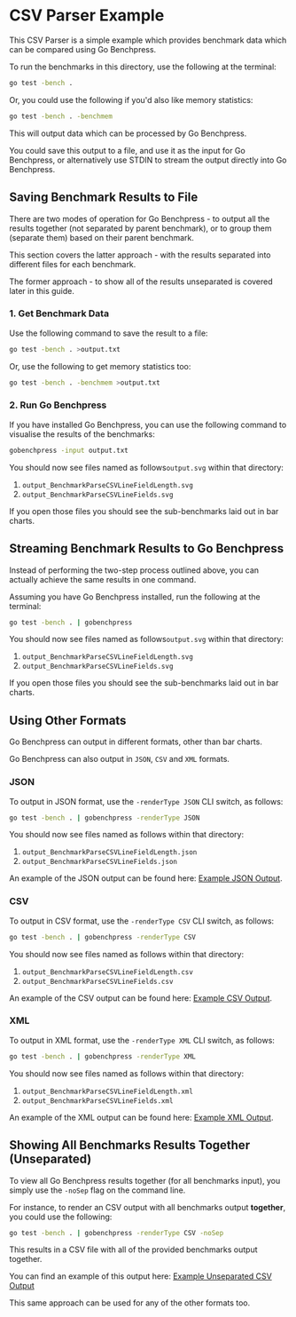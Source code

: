 # CSV Parser Example

This CSV Parser is a simple example which provides benchmark data which can be compared
using Go Benchpress.

To run the benchmarks in this directory, use the following at the terminal:
```bash
go test -bench .
```

Or, you could use the following if you'd also like memory statistics:
```bash
go test -bench . -benchmem
```

This will output data which can be processed by Go Benchpress.

You could save this output to a file, and use it as the input for Go Benchpress, or
alternatively use STDIN to stream the output directly into Go Benchpress.

## Saving Benchmark Results to File

There are two modes of operation for Go Benchpress - to output all the results together (not separated by parent benchmark),
or to group them (separate them) based on their parent benchmark.

This section covers the latter approach - with the results separated into different files for each benchmark.

The former approach - to show all of the results unseparated is covered later in this guide.

### 1. Get Benchmark Data

Use the following command to save the result to a file:
```bash
go test -bench . >output.txt
```

Or, use the following to get memory statistics too:
```bash
go test -bench . -benchmem >output.txt
```

### 2. Run Go Benchpress

If you have installed Go Benchpress, you can use the following command to visualise
the results of the benchmarks:
```bash
gobenchpress -input output.txt
```

You should now see files named as follows`output.svg` within that directory:
1. `output_BenchmarkParseCSVLineFieldLength.svg`
2. `output_BenchmarkParseCSVLineFields.svg`
 
If you open those files you should see the sub-benchmarks laid out in bar charts.

## Streaming Benchmark Results to Go Benchpress

Instead of performing the two-step process outlined above, you can actually achieve
the same results in one command.

Assuming you have Go Benchpress installed, run the following at the terminal:
```bash
go test -bench . | gobenchpress
```

You should now see files named as follows`output.svg` within that directory:
1. `output_BenchmarkParseCSVLineFieldLength.svg`
2. `output_BenchmarkParseCSVLineFields.svg`
 
If you open those files you should see the sub-benchmarks laid out in bar charts.

## Using Other Formats

Go Benchpress can output in different formats, other than bar charts.

Go Benchpress can also output in `JSON`, `CSV` and `XML` formats.

### JSON

To output in JSON format, use the `-renderType JSON` CLI switch, as follows:
```bash
go test -bench . | gobenchpress -renderType JSON
```

You should now see files named as follows within that directory:
1. `output_BenchmarkParseCSVLineFieldLength.json`
2. `output_BenchmarkParseCSVLineFields.json`

An example of the JSON output can be found here: [Example JSON Output](./example_json_output.json).

### CSV

To output in CSV format, use the `-renderType CSV` CLI switch, as follows:
```bash
go test -bench . | gobenchpress -renderType CSV
```

You should now see files named as follows within that directory:
1. `output_BenchmarkParseCSVLineFieldLength.csv`
2. `output_BenchmarkParseCSVLineFields.csv`

An example of the CSV output can be found here: [Example CSV Output](./example_csv_output.csv).

### XML

To output in XML format, use the `-renderType XML` CLI switch, as follows:
```bash
go test -bench . | gobenchpress -renderType XML
```

You should now see files named as follows within that directory:
1. `output_BenchmarkParseCSVLineFieldLength.xml`
2. `output_BenchmarkParseCSVLineFields.xml`

An example of the XML output can be found here: [Example XML Output](./example_xml_output.xml).

## Showing All Benchmarks Results Together (Unseparated)

To view all Go Benchpress results together (for all benchmarks input), you simply use the `-noSep` flag on the command line.

For instance, to render an CSV output with all benchmarks output __together__, you could use the following:
```bash
go test -bench . | gobenchpress -renderType CSV -noSep
```

This results in a CSV file with all of the provided benchmarks output together.

You can find an example of this output here: [Example Unseparated CSV Output](./example_csv_output_all_together.csv)

This same approach can be used for any of the other formats too.
